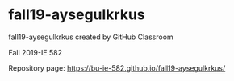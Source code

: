 # fall19-aysegulkrkus
fall19-aysegulkrkus created by GitHub Classroom


Fall 2019-IE 582

Repository page: https://bu-ie-582.github.io/fall19-aysegulkrkus/
